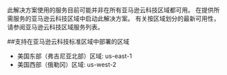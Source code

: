 此解决方案使用的服务目前可能并非在所有亚马逊云科技区域都可用。
在提供所需服务的亚马逊云科技区域中启动此解决方案。
有关按区域划分的最新可用性，请参阅亚马逊云科技区域服务列表。

##支持在亚马逊云科技标准区域中部署的区域

- 美国东部（弗吉尼亚北部）区域:   us-east-1
- 美国西部（俄勒冈）区域:   us-west-2
